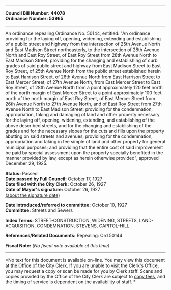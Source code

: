 * * * * *  
  
**Council Bill Number: [](#h0)[](#h2)44078**   
**Ordinance Number: 53965**  
  
* * * * *  
  
An ordinance repealing Ordinance No. 50144, entitled: "An ordinance providing for the laying off, opening, widening, extending and establishing of a public street and highway from the intersection of 25th Avenue North and East Madison Street northeasterly, to the intersection of 28th Avenue North and East Roy Street, of East Roy Street from 28th Avenue North to East Madison Street; providing for the changing and establishing of curb grades of said public street and highway from East Madison Street to East Roy Street, of 25th Avenue North from the public street established herein to East Harrison Street, of 26th Avenue North from East Harrison Street to East Mercer Street, of 27th Avenue North, from East Mercer Street to East Roy Street, of 28th Avenue North from a point approximately 120 feet north of the north margin of East Mercer Street to a point approximately 100 feet north of the north margin of East Roy Street, of East Mercer Street from 26th Avenue North to 27th Avenue North, and of East Roy Street from 27th Avenue North to East Madison Street; providing for the condemnation, appropriation, taking and damaging of land and other property necessary for the laying off, opening, widening, extending, and establishing of the above described streets, and for the changing and establishing of the grades and for the necessary slopes for the cuts and fills upon the property abutting on said streets and avenues; providing for the condemnation, appropriation and taking in fee simple of land and other property for general municipal purposes; and providing that the entire cost of said improvement be paid by special assessment upon the property specially benefited in the manner provided by law, except as herein otherwise provided", approved December 29, 1925.  
  
**Status:** Passed   
**Date passed by Full Council:** October 17, 1927   
**Date filed with the City Clerk:** October 26, 1927   
**Date of Mayor's signature:** October 26, 1927   
[(about the signature date)](/~public/approvaldate.htm)   
  
  
**Date introduced/referred to committee:** October 10, 1927   
**Committee:** Streets and Sewers   
  
**Index Terms:** STREET-CONSTRUCTION, WIDENING, STREETS, LAND-ACQUISITION, CONDEMNATION, STEVENS, CAPITOL-HILL  
  
**References/Related Documents:** Repealing: Ord 50144  
  
**Fiscal Note:** *(No fiscal note available at this time)*  
  
* * * * *  
  
*No text for this document is available on-line. You may view this document at [the Office of the City Clerk](http://www.seattle.gov/leg/clerk/contactUs.htm). If you are unable to visit the Clerk's Office, you may request a copy or scan be made for you by Clerk staff. Scans and copies provided by the Office of the City Clerk are subject to [copy fees](http://clerk.seattle.gov/~public/clerkfees.htm), and the timing of service is dependent on the availability of staff. *  
  
  
